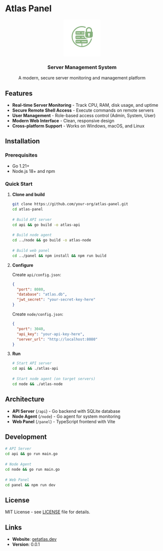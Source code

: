 # Atlas Panel

<div align="center">
  <img src="assets/logo-transparent.png" alt="Atlas Panel Logo" width="120" height="120">
  <h3>Server Management System</h3>
  <p>A modern, secure server monitoring and management platform</p>
</div>

## Features

- **Real-time Server Monitoring** - Track CPU, RAM, disk usage, and uptime
- **Secure Remote Shell Access** - Execute commands on remote servers
- **User Management** - Role-based access control (Admin, System, User)
- **Modern Web Interface** - Clean, responsive design
- **Cross-platform Support** - Works on Windows, macOS, and Linux

## Installation

### Prerequisites
- Go 1.21+
- Node.js 18+ and npm

### Quick Start

1. **Clone and build**
   ```bash
   git clone https://github.com/your-org/atlas-panel.git
   cd atlas-panel
   
   # Build API server
   cd api && go build -o atlas-api
   
   # Build node agent
   cd ../node && go build -o atlas-node
   
   # Build web panel
   cd ../panel && npm install && npm run build
   ```

2. **Configure**
   
   Create `api/config.json`:
   ```json
   {
     "port": 8080,
     "database": "atlas.db",
     "jwt_secret": "your-secret-key-here"
   }
   ```
   
   Create `node/config.json`:
   ```json
   {
     "port": 3040,
     "api_key": "your-api-key-here",
     "server_url": "http://localhost:8080"
   }
   ```

3. **Run**
   ```bash
   # Start API server
   cd api && ./atlas-api
   
   # Start node agent (on target servers)
   cd node && ./atlas-node
   ```

## Architecture

- **API Server** (`/api`) - Go backend with SQLite database
- **Node Agent** (`/node`) - Go agent for system monitoring
- **Web Panel** (`/panel`) - TypeScript frontend with Vite

## Development

```bash
# API Server
cd api && go run main.go

# Node Agent
cd node && go run main.go

# Web Panel
cd panel && npm run dev
```

## License

MIT License - see [LICENSE](LICENSE) file for details.

## Links

- **Website**: [getatlas.dev](https://getatlas.dev)
- **Version**: 0.0.1